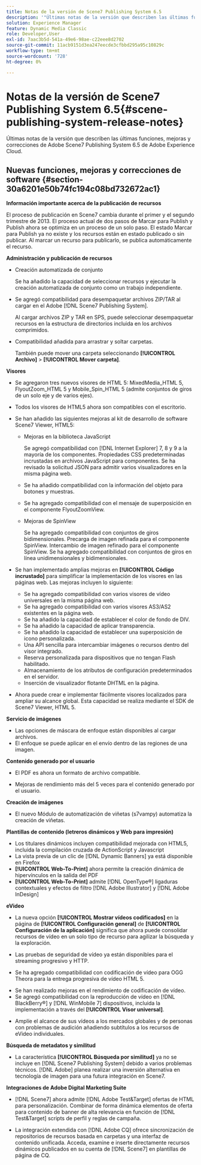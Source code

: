 ```yaml
---
title: Notas de la versión de Scene7 Publishing System 6.5
description: '"Últimas notas de la versión que describen las últimas funciones, mejoras y correcciones de Adobe Scene7 Publishing System 6.5, parte de la solución Adobe Experience Manager en Adobe Experience Cloud".'
solution: Experience Manager
feature: Dynamic Media Classic
role: Developer,User
exl-id: 7aac3b5d-541a-49e6-98ae-c22eee8d2702
source-git-commit: 11acb9151d3ea247eecde3cfbbd295a95c10829c
workflow-type: tm+mt
source-wordcount: '728'
ht-degree: 0%

---
```


# Notas de la versión de Scene7 Publishing System 6.5{#scene-publishing-system-release-notes}

Últimas notas de la versión que describen las últimas funciones, mejoras y correcciones de Adobe Scene7 Publishing System 6.5 de Adobe Experience Cloud.

## Nuevas funciones, mejoras y correcciones de software {#section-30a6201e50b74fc194c08bd732672ac1}

**Información importante acerca de la publicación de recursos**

El proceso de publicación en Scene7 cambia durante el primer y el segundo trimestre de 2013. El proceso actual de dos pasos de Marcar para Publish y Publish ahora se optimiza en un proceso de un solo paso. El estado Marcar para Publish ya no existe y los recursos están en estado publicado o sin publicar. Al marcar un recurso para publicarlo, se publica automáticamente el recurso.

**Administración y publicación de recursos**

* Creación automatizada de conjunto

  Se ha añadido la capacidad de seleccionar recursos y ejecutar la creación automatizada de conjunto como un trabajo independiente.
* Se agregó compatibilidad para desempaquetar archivos ZIP/TAR al cargar en el Adobe [!DNL Scene7 Publishing System].

  Al cargar archivos ZIP y TAR en SPS, puede seleccionar desempaquetar recursos en la estructura de directorios incluida en los archivos comprimidos.

* Compatibilidad añadida para arrastrar y soltar carpetas.

  También puede mover una carpeta seleccionando **[!UICONTROL Archivo]** > **[!UICONTROL Mover carpeta]**.

**Visores**

* Se agregaron tres nuevos visores de HTML 5: MixedMedia_HTML 5, FlyoutZoom_HTML 5 y Mobile_Spin_HTML 5 (admite conjuntos de giros de un solo eje y de varios ejes).
<!-- 
  [More information](http://help.adobe.com/en_US/scene7/using/WS6E593DEA-7D81-4cd6-84B0-85E8BB274176.html#WS1c46793299cf21d77e926d1613177f0a020-8000.html).  -->
* Todos los visores de HTML5 ahora son compatibles con el escritorio.

<!--   [More information](http://help.adobe.com/en_US/scene7/using/WS6E593DEA-7D81-4cd6-84B0-85E8BB274176.html#WS1c46793299cf21d77e926d1613177f0a020-8000.html). -->
* Se han añadido las siguientes mejoras al kit de desarrollo de software Scene7 Viewer, HTML5:

   * Mejoras en la biblioteca JavaScript

     Se agregó compatibilidad con [!DNL Internet Explorer] 7, 8 y 9 a la mayoría de los componentes. Propiedades CSS predeterminadas incrustadas en archivos JavaScript para componentes. Se ha revisado la solicitud JSON para admitir varios visualizadores en la misma página web.

   * Se ha añadido compatibilidad con la información del objeto para botones y muestras.
   * Se ha agregado compatibilidad con el mensaje de superposición en el componente FlyoutZoomView.
   * Mejoras de SpinView

     Se ha agregado compatibilidad con conjuntos de giros bidimensionales. Precarga de imagen refinada para el componente SpinView. Intercambio de imagen refinado para el componente SpinView. Se ha agregado compatibilidad con conjuntos de giros en línea unidimensionales y bidimensionales.

* Se han implementado amplias mejoras en **[!UICONTROL Código incrustado]** para simplificar la implementación de los visores en las páginas web. Las mejoras incluyen lo siguiente:

   * Se ha agregado compatibilidad con varios visores de vídeo universales en la misma página web.
   * Se ha agregado compatibilidad con varios visores AS3/AS2 existentes en la página web.
   * Se ha añadido la capacidad de establecer el color de fondo de DIV.
   * Se ha añadido la capacidad de aplicar transparencia.
   * Se ha añadido la capacidad de establecer una superposición de icono personalizada.
   * Una API sencilla para intercambiar imágenes o recursos dentro del visor integrado.
   * Reserva personalizada para dispositivos que no tengan Flash habilitado.
   * Almacenamiento de los atributos de configuración predeterminados en el servidor.
   * Inserción de visualizador flotante DHTML en la página.

* Ahora puede crear e implementar fácilmente visores localizados para ampliar su alcance global. Esta capacidad se realiza mediante el SDK de Scene7 Viewer, HTML 5.

**Servicio de imágenes**

* Las opciones de máscara de enfoque están disponibles al cargar archivos.
* El enfoque se puede aplicar en el envío dentro de las regiones de una imagen.

**Contenido generado por el usuario**

* El PDF es ahora un formato de archivo compatible.

<!--   [More information](http://help.adobe.com/en_US/scene7/using/WSe8b0455615e2dc47-2df907a712f31201b35-8000.html).  -->
* Mejoras de rendimiento más del 5 veces para el contenido generado por el usuario.

**Creación de imágenes**

* El nuevo Módulo de automatización de viñetas (s7vampy) automatiza la creación de viñetas.

**Plantillas de contenido (letreros dinámicos y Web para impresión)**

* Los titulares dinámicos incluyen compatibilidad mejorada con HTML5, incluida la compilación cruzada de ActionScript y Javascript
* La vista previa de un clic de [!DNL Dynamic Banners] ya está disponible en Firefox
* **[!UICONTROL Web-To-Print]** ahora permite la creación dinámica de hipervínculos en la salida del PDF
* **[!UICONTROL Web-To-Print]** admite [!DNL OpenType®] ligaduras contextuales y efectos de filtro [!DNL Adobe Illustrator] y [!DNL Adobe InDesign]

**eVideo**

* La nueva opción **[!UICONTROL Mostrar vídeos codificados]** en la página de **[!UICONTROL Configuración general]** de **[!UICONTROL Configuración de la aplicación]** significa que ahora puede consolidar recursos de vídeo en un solo tipo de recurso para agilizar la búsqueda y la exploración.

<!--   [More information](http://help.adobe.com/en_US/scene7/using/WSCCBA9D3A-06A3-4f29-AF6B-36CBB2A655F1.html).  -->

* Las pruebas de seguridad de vídeo ya están disponibles para el streaming progresivo y HTTP.

<!--   [More information](http://help.adobe.com/en_US/scene7/using/WSd968ca97bf01df72-5efde3a123268dd80f5-8000.html). -->
* Se ha agregado compatibilidad con codificación de vídeo para OGG Theora para la entrega progresiva de vídeo HTML 5.

<!--   [More information](http://help.adobe.com/en_US/scene7/using/WSE86ACF2B-BD50-4c48-A1D7-9CD4405B62D0.html#WS1c46793299cf21d7-39fae9c1131ba8968f7-7fff.html). -->
* Se han realizado mejoras en el rendimiento de codificación de vídeo.
* Se agregó compatibilidad con la reproducción de vídeo en [!DNL BlackBerry®] y [!DNL WinMobile 7] dispositivos, incluida la implementación a través del **[!UICONTROL Visor universal]**.

<!--   [More information](http://help.adobe.com/en_US/scene7/using/WS6E593DEA-7D81-4cd6-84B0-85E8BB274176.html#WS1c46793299cf21d77e926d1613177f0a020-8000.html) or the [eVideo chapter](http://help.adobe.com/en_US/scene7/using/WS53492AE1-6029-45d8-BF80-F4B5CF33EB08.html). -->

* Amplíe el alcance de sus vídeos a los mercados globales y de personas con problemas de audición añadiendo subtítulos a los recursos de eVideo individuales.

<!--   See [More information](http://help.adobe.com/en_US/scene7/using/WS98ca2e6790647c06-6f6f53e137b959f094-8000.html). -->

**Búsqueda de metadatos y similitud**

* La característica **[!UICONTROL Búsqueda por similitud]** ya no se incluye en [!DNL Scene7 Publishing System] debido a varios problemas técnicos. [!DNL Adobe] planea realizar una inversión alternativa en tecnología de imagen para una futura integración en Scene7.

**Integraciones de Adobe Digital Marketing Suite**

* [!DNL Scene7] ahora admite [!DNL Adobe Test&Target] ofertas de HTML para personalización. Combinar de forma dinámica elementos de oferta para contenido de banner de alta relevancia en función de [!DNL Test&Target] scripts de perfil y reglas de campaña.

* La integración extendida con [!DNL Adobe CQ] ofrece sincronización de repositorios de recursos basada en carpetas y una interfaz de contenido unificada. Acceda, examine e inserte directamente recursos dinámicos publicados en su cuenta de [!DNL Scene7] en plantillas de página de CQ.
